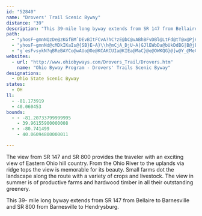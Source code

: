 ```yaml
---
id: "52840"
name: "Drovers' Trail Scenic Byway"
distance: "39"
description: "This 39-mile long byway extends from SR 147 from Bellaire to Barnesville and SR 800 from Barnesville to Hendrysburg."
path:
  - "yhosF~gmnNQzDe@zKGfBM`DEvBItFCvA?hC?zE@bC@vABhBFvDBl@LtFd@tT@x@PjHZ|HXjGFrCBhA?|@?rAEhCC|@WtGEdACl@?Z?b@Bp@Dv@Hn@Jp@Jn@d@vBNr@Jp@Hl@Fr@Df@Dz@@lAFzI?n@EtAEh@Kr@Ml@GXKXQZOTMPON[VKF"
  - "yhosF~gmnNd@cMDkIKaIs@{SB}E~A}\\h@mCjA_DjU~A|GJlEWbDa@bUkDdBG|B@jEh@dUhH`HxApFl@|FF`_@aB|CU|FkAfSsHnCa@rBElWzB`Xd@dAJrBn@fChBhBbC~@bC^rA~BhLjDtTh@nCt@rC~@lCtA|CpA~BhEnF|DdD|DtBbPdHhC`BbBjBt@nApEdJdA`BlBlBxBjAnB`@`DBhCg@lC}AxAaBnAeCt@{BlCgKl@gB^q@p@_A`Aq@jA_@lAGx@D~@VnBfA|AfBdJhMn@j@xBfA|AlA`ANpE?rIQrAFxJrChFq]mAcIoD{PwAqNo@eEAsAJ{PKmEYgBu@qBaAuAiH{IiA_Ci@eBc@mCYeCoBeZUgBg@gC_AeCcAeBuBmBcB_A}Dq@iUaCqCy@oC_BaD{CeA_BoAeCiAsD_AiFYgECkCfB}zBTgDZ_Cl@kC|F}TtAmHL{AN_EOgIm@sGo@aDoAgEiB_EsTe^mEeFqNoM}CoD}BgDcB_DoRw_@sBmDmAuAyCwB{OuHmCeCiCuDwGuNc@yA_@yBKsE@mDKsAHmGImGJmH_@?Om@uHgNe@qAiAaIgGwVk@uCS_BKeDDgBYya@e@yEOoJc@oMc@qBsFaLYiAUqCU_Fg@oFKyD?mEeFQQu@gB}SrOyCdMsCtDMp@WZ]r@mB^u@xCo@~@m@bB_Df@oAx@qFj@aAfDu@nAk@`FgDvXwF`KuATKZa@r@iCTa@v@e@lFk@|BAvFJrCInBg@h@Yn@m@Zs@Fq@y@uH?eFp@gMFiFt@{J?}@IuA[}A{EkOe@gAo@cAoAoAmE}Cq@m@_@aAIkAfAwUUyHi@eG?aAXsA~A{Dh@eBHa@FqEVmB~AsEZs@XW|Bg@lAe@fGoC~@q@bAaBrCqITa@~@s@n\\uJjBeA`BqEhAaCdBsCn@m@zD_ArLsBrCs@hAk@|@y@l@mAj@yBr@_BbAu@rBw@n@e@p@gAdEiTJwAC_Au@}D}@yGWkDGyBRmAzFiNx@aCV}AfCgVh@_D^qAl@s@nDmCjJqDda@sStAkApBmCtAgAnAe@zD@HwPIsDc@kJ\\uIV_Dp@oBhCkE^SxAaBb@y@Ng@NiAHcDTw@Xa@`@]|B{@h@s@b@uAn@oCb@kD`@wRIsBe@mAiBmCeBkBWg@_@sA_@sCCkAP_BhAmCxDaI|CuI^m@r@k@rE_CdBgAjEyDrBqChGgKh@m@bBuAzJmGjA_@lDE|@m@Tq@r@aGZgDFyA]kF_AcLB_Cd@sECuA_@qByFgN_@oACwCj@cGEcBUcAo@sAqH}Ii@cA_@iA]_CA{BDeAt@}D?c@Gu@Yq@cCyDyCuD}AkAgCmAi@e@eAkB_B{Ds@gAyByAgFy@y@_@eAy@aG_HmDyFo@mBOeB?{BrAgFJaBKu@s@uBcAoIe@qJ?aBn@oLjAyEXoBGqBy@sEGqAH{@bAgFDgB_@qB_BuCOw@DkAx@uE?sAu@aCi@kCo@m@sA_@g@s@eBsKNuATe@^_@hCsAf@w@x@sBTaB?eBe@qCw@}BiAeBKw@Cu@L_BbAuFD{@E{ASaAcBkDc@a@sAq@eBWoAHw@EcIsDaCqAw@UcBW_Lq@[G_@WSy@DuDKy@_@y@eHoF_@e@_@_AIs@BcAn@aCNsAEgBSsAoBmECQyCsEm@kAaI_V[g@iBy@mAuAcCqD_@iAEmAHoJS_BeAmDIs@CeALq@d@mAfHcKxDmE|CaHLe@?y@]q@yD{Di@sAcAyE_@q@s@s@uC_BcAaAi@y@m@eAaAmCgDuKHs@xAsEh@eCNkATsErA}F?e@y@mEE{F]_BsAsBaAk@sBw@gA{@u@wAgBmE}EoGuBmD{EgL_FwNYqAMmBAs@RmFCk@_@m@iA_AYm@C_@`CgGp@s@`BgAxCaLhAkB`IeHdCoAzBm@nAQxDY|DC^Mf@m@d@{EX}@vFoGJW?a@S_@sBeAy@eAKg@Es@HeEOiEOw@c@wA_@}@m@}@_B_Ae@GmBfBoBjC_@@QGKYCQLyA|AsHC{@Me@eAwBKg@GmCu@aDe@_ByAsCSmDmA{GK}Bu@{CMeAHoFSeEFmBIyCNgAb@gBCcENoAd@qB?gCUkBSi@iC_Fu@kBcAoESk@U_@i@YsDSiBy@o@?gBl@[?oBk@sBJaAKi@[e@iAQaAa@s@sB_Bq@{@o@iBS{Bi@gDE_Er@uIOwBWgAOYUSiBs@m@}@QiAXsG?k@OmAWs@yCaF_@_@iEoBmCm@qBaAu@Mi@@{@VoFrBqBl@m@@_CUy@D}Bl@o@?o@Ki@Yi@m@Ym@MkARgBb@kAjAgC|@iAhB}@v@k@jBsBx@kA|ByDbHwMlA_Db@sB?wAOoA_@}AuK_VcAsDe@qF`@oDx@aDLmADeGEgC"
  - "g`esFvsykN?qBReBAYCo@wAUo@Oe@KCAKCUIa@KIEa@MaC}@e@OWKQG}@]w@Y_@MeC}@q@Wo@Uw@YKEEACAi@Os@QaAUkJwA"
websites:
  - url: "http://www.ohiobyways.com/Drovers_Trail/Drovers.htm"
    name: "Ohio Byway Program - Drovers' Trails Scenic Byway"
designations:
  - Ohio State Scenic Byway
states:
  - OH
ll:
  - -81.173919
  - 40.060453
bounds:
  - - -81.20733799999995
    - 39.96155900000008
  - - -80.741499
    - 40.06094800000011

---
```


The view from SR 147 and SR 800 provides the traveler with an exciting view of Eastern Ohio hill country.  From the Ohio River to the uplands via ridge tops the view is memorable for its beauty.  Small farms dot the landscape along the route with a variety of crops and livestock.  The view in summer is of productive farms and hardwood timber in all their outstanding greenery.

This 39- mile long byway extends from SR 147 from Bellaire to Barnesville and SR 800 from Barnesville to Hendrysburg.

